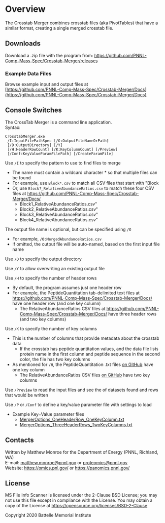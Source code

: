 # Overview

The Crosstab Merger combines crosstab files (aka PivotTables) that have a similar format,
creating a single merged crosstab file.

## Downloads

Download a .zip file with the program from:
https://github.com/PNNL-Comp-Mass-Spec/Crosstab-Merger/releases

### Example Data Files

Browse example input and output files at\
[https://github.com/PNNL-Comp-Mass-Spec/Crosstab-Merger/Docs](https://github.com/PNNL-Comp-Mass-Spec/Crosstab-Merger/Docs)

## Console Switches

The CrossTab Merger is a command line application.\
Syntax:

```
CrosstabMerger.exe
 /I:InputFilePathSpec [/O:OutputFileNameOrPath]
 [/D:OutputDirectory] [/Y]
 [/H:HeaderRowCount] [/K:KeyColumnCount] [/Preview]
 [/Conf:KeyValueParamFilePath] [/CreateParamFile] 
```

Use `/I` to specify the pattern to use to find files to merge
* The name must contain a wildcard character * so that multiple files can be found
* For example, use `Block*.csv` to match all CSV files that start with "Block
* Or, use `Block?_RelativeAbundanceRatios.csv` to match these four CSV files at https://github.com/PNNL-Comp-Mass-Spec/Crosstab-Merger/Docs/
  * Block1_RelativeAbundanceRatios.csv"
  * Block2_RelativeAbundanceRatios.csv"
  * Block3_RelativeAbundanceRatios.csv"
  * Block4_RelativeAbundanceRatios.csv"

The output file name is optional, but can be specified using `/O`
* For example, `/O:MergedAbundanceRatios.csv`
* If omitted, the output file will be auto-named, based on the first input file name

Use `/D` to specify the output directory

Use `/Y` to allow overwriting an existing output file

Use `/H` to specify the number of header rows
* By default, the program assumes just one header row
* For example, the PeptideQuantitation tab-delimited text files at https://github.com/PNNL-Comp-Mass-Spec/Crosstab-Merger/Docs/ have one header row (and one key column)
  * The RelativeAbundanceRatios CSV files at https://github.com/PNNL-Comp-Mass-Spec/Crosstab-Merger/Docs/ have three header rows (and two key columns)

Use `/K` to specify the number of key columns
* This is the number of columns that provide metadata about the crosstab data
  * If the crosstab has peptide quantitation values, and the data file lists protein name in the first column and peptide sequence in the second color, the file has two key columns
* As mentioned for `/H`, the PeptideQuantitation .txt files [on GitHub](https://github.com/PNNL-Comp-Mass-Spec/Crosstab-Merger/Docs/) have one key column
  * The RelativeAbundanceRatios CSV files [on GitHub](https://github.com/PNNL-Comp-Mass-Spec/Crosstab-Merger/Docs/) have two key columns

Use `/Preview` to read the input files and see the of datasets found and rows that would be written

Use `/P` or `/Conf` to define a key/value parameter file with settings to load
* Example Key=Value parameter files
  * [MergerOptions_OneHeaderRow_OneKeyColumn.txt](https://github.com/PNNL-Comp-Mass-Spec/Crosstab-Merger/Docs/MergerOptions_OneHeaderRow_OneKeyColumn.txt)
  * [MergerOptions_ThreeHeaderRows_TwoKeyColumns.txt](https://github.com/PNNL-Comp-Mass-Spec/Crosstab-Merger/Docs/MergerOptions_ThreeHeaderRows_TwoKeyColumns.txt)

## Contacts

Written by Matthew Monroe for the Department of Energy (PNNL, Richland, WA) \
E-mail: matthew.monroe@pnnl.gov or proteomics@pnnl.gov \
Website: https://omics.pnl.gov/ or https://panomics.pnnl.gov/

## License

MS File Info Scanner is licensed under the 2-Clause BSD License; you may not use this file 
except in compliance with the License. You may obtain a copy of the License at 
https://opensource.org/licenses/BSD-2-Clause

Copyright 2020 Battelle Memorial Institute
